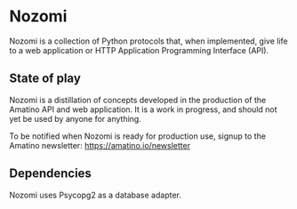 # Nozomi

Nozomi is a collection of Python protocols that, when implemented, give life to a web application or HTTP Application Programming Interface (API).

## State of play

Nozomi is a distillation of concepts developed in the production of the Amatino API and web application. It is a work in progress, and should not yet be used by anyone for anything.

To be notified when Nozomi is ready for production use, signup to the Amatino newsletter: https://amatino.io/newsletter

## Dependencies

Nozomi uses Psycopg2 as a database adapter.
